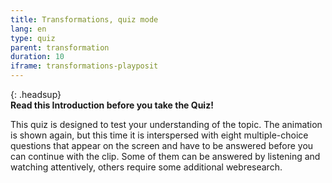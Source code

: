 ```yaml
---
title: Transformations, quiz mode
lang: en
type: quiz
parent: transformation
duration: 10
iframe: transformations-playposit
---
```


{: .headsup}                            
**Read this Introduction before you take the Quiz!**

This quiz is designed to test your understanding of the topic. The animation is shown again, but this time it is interspersed with eight multiple-choice questions that appear on the screen and have to be answered before you can continue with the clip. Some of them can be answered by listening and watching attentively, others require some additional webresearch.  




<!-- more -->
